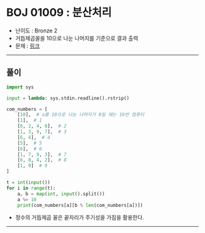# BOJ 01009 : 분산처리
- 난이도 : Bronze 2
- 거듭제곱꼴을 10으로 나눈 나머지를 기준으로 결과 출력
- 문제 : [링크](https://www.acmicpc.net/problem/1009)

---  

## 풀이
```python
import sys

input = lambda: sys.stdin.readline().rstrip()

com_numbers = [
    [10],  # a를 10으로 나눈 나머지가 0일 때는 10번 컴퓨터
    [1],  # 1
    [6, 2, 4, 8],  # 2
    [1, 3, 9, 7],  # 3
    [6, 4],  # 4
    [5],  # 5
    [6],  # 6
    [1, 7, 9, 3],  # 7
    [6, 8, 4, 2],  # 8
    [1, 9]  # 9
]

t = int(input())
for i in range(t):
    a, b = map(int, input().split())
    a %= 10
    print(com_numbers[a][b % len(com_numbers[a])])


```
- 정수의 거듭제곱 꼴은 끝자리가 주기성을 가짐을 활용한다.


---

